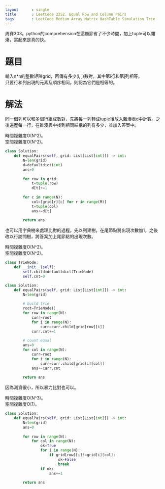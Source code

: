 ```yaml
--- 
layout      : single
title       : LeetCode 2352. Equal Row and Column Pairs
tags        : LeetCode Medium Array Matrix HashTable Simulation Trie
---
```

周賽303。python的comprehension在這題節省了不少時間，加上tuple可以雜湊，寫起來是真的快。  

# 題目
輸入n*n的整數矩陣grid，回傳有多少(i, j)數對，其中第i行和第j列相等。  
只要行和列出現的元素及順序相同，則認為它們是相等的。  

# 解法
同一個列可以和多個行組成數對，先將每一列轉成tuple後放入雜湊表d中計數。之後遍歷每一行，在雜湊表中找到相同結構的列有多少，並加入答案中。  

時間複雜度O(N^2)。  
空間複雜度O(N^2)。  

```python
class Solution:
    def equalPairs(self, grid: List[List[int]]) -> int:
        N=len(grid)
        d=defaultdict(int)
        ans=0
        
        for row in grid:
            t=tuple(row)
            d[t]+=1
            
        for c in range(N):
            col=[grid[r][c] for r in range(M)]
            t=tuple(col)
            ans+=d[t]
            
        return ans
```

也可以用字典樹來處理比對的過程，先以列建樹，在尾節點將出現次數加1，之後改以行訪問樹，將答案加上尾節點的出現次數。  

時間複雜度O(N^2)。  
空間複雜度O(N^2)。  

```python
class TrieNode:
    def __init__(self):
        self.child=defaultdict(TrieNode)
        self.cnt=0

class Solution:
    def equalPairs(self, grid: List[List[int]]) -> int:
        N=len(grid)
        
        # build trie
        root=TrieNode()
        for row in range(N):
            curr=root
            for i in range(N):
                curr=curr.child[grid[row][i]]
            curr.cnt+=1
            
        # count equal
        ans=0
        for col in range(N):
            curr=root
            for i in range(N):
                curr=curr.child[grid[i][col]]
            ans+=curr.cnt
        
        return ans
```

因為測資很小，所以暴力比對也可以。  

時間複雜度O(N^3)。  
空間複雜度O(1)。  

```python
class Solution:
    def equalPairs(self, grid: List[List[int]]) -> int:
        N=len(grid)
        ans=0
        
        for row in range(N):
            for col in range(N):
                ok=True
                for i in range(N):
                    if grid[row][i]!=grid[i][col]:
                        ok=False
                        break
                if ok:
                    ans+=1
                    
        return ans
```
